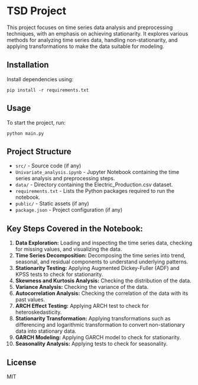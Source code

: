 # TSD Project

This project focuses on time series data analysis and preprocessing techniques, with an emphasis on achieving stationarity. It explores various methods for analyzing time series data, handling non-stationarity, and applying transformations to make the data suitable for modeling.

## Installation

Install dependencies using:

```
pip install -r requirements.txt
```

## Usage

To start the project, run:

```
python main.py
```

## Project Structure

- `src/` - Source code (if any)
- `Univariate_analysis.ipynb` - Jupyter Notebook containing the time series analysis and preprocessing steps.
- `data/` - Directory containing the Electric_Production.csv dataset.
- `requirements.txt` - Lists the Python packages required to run the notebook.
- `public/` - Static assets (if any)
- `package.json` - Project configuration (if any)

## Key Steps Covered in the Notebook:

1.  **Data Exploration:** Loading and inspecting the time series data, checking for missing values, and visualizing the data.
2.  **Time Series Decomposition:** Decomposing the time series into trend, seasonal, and residual components to understand underlying patterns.
3.  **Stationarity Testing:** Applying Augmented Dickey-Fuller (ADF) and KPSS tests to check for stationarity.
4.  **Skewness and Kurtosis Analysis:** Checking the distribution of the data.
5.  **Variance Analysis:** Checking the variance of the data.
6.  **Autocorrelation Analysis:** Checking the correlation of the data with its past values.
7.  **ARCH Effect Testing:** Applying ARCH test to check for heteroskedasticity.
8.  **Stationarity Transformation:** Applying transformations such as differencing and logarithmic transformation to convert non-stationary data into stationary data.
9.  **GARCH Modeling:** Applying GARCH model to check for stationarity.
10. **Seasonality Analysis:** Applying tests to check for seasonality.

## License

MIT
